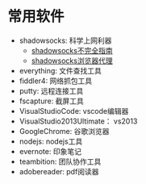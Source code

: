 # 常用软件

* shadowsocks: 科学上网利器
  * [shadowsocks不完全指南](http://www.auooo.com/2015/06/26/shadowsocks%EF%BC%88%E5%BD%B1%E6%A2%AD%EF%BC%89%E4%B8%8D%E5%AE%8C%E5%85%A8%E6%8C%87%E5%8D%97/)
  * [shadowsocks浏览器代理](https://ttt.tt/150/)
* everything: 文件查找工具
* fiddler4: 网络抓包工具
* putty: 远程连接工具
* fscapture: 截屏工具
* VisualStudioCode: vscode编辑器
* VisualStudio2013Ultimate： vs2013
* GoogleChrome: 谷歌浏览器
* nodejs: nodejs工具
* evernote: 印象笔记
* teambition: 团队协作工具
* adobereader: pdf阅读器